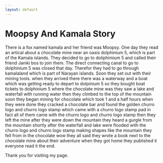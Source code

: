 ```yaml
---
layout: default
---
```



#  Moopsy And Kamala Story

 There  is a fox named kamala  and her friend was Moopsy. One day they read an artical about a chocolate 
mine near an oasis dolphinium 5, which is part of the Kamala islands.  They decided to go to doliphimium 5 and called their friend Janiki bos to join them. The direct connecting canal to go to dolphinium 5 was closed that day. Therefor they had to go through kamalaland which is part of Narayan islands. Soon they set out with their mining tools. when they arrived there there was a waterway and a boat which was getting ready to depart to dolpinium 5 so they bought boat tickets to dolphinium 5  where the chocolate mine was they saw a lake and waterfall with running water then they climbed to the top of the mountain soon they began mining for chocolate which took 1 and a half hours when they were done they cracked a chocolate bar
and found the golden churro logo and churro logo stamp which came with a churro logo stamp pad in fact all of them came with the churro logo and churro logo stamp then they left the mine after they were down the mountain they heard a gurgle from the mountain shortly after the waterfall and lake were flooded with the churro logo and churro logo stamp making shapes like the mountain they fell from in the chocolate wow they all said they wrote a book next to the chocolate mine about their adventure when they got home they published it everyone read it the end.

Thank you for visiting my page.
